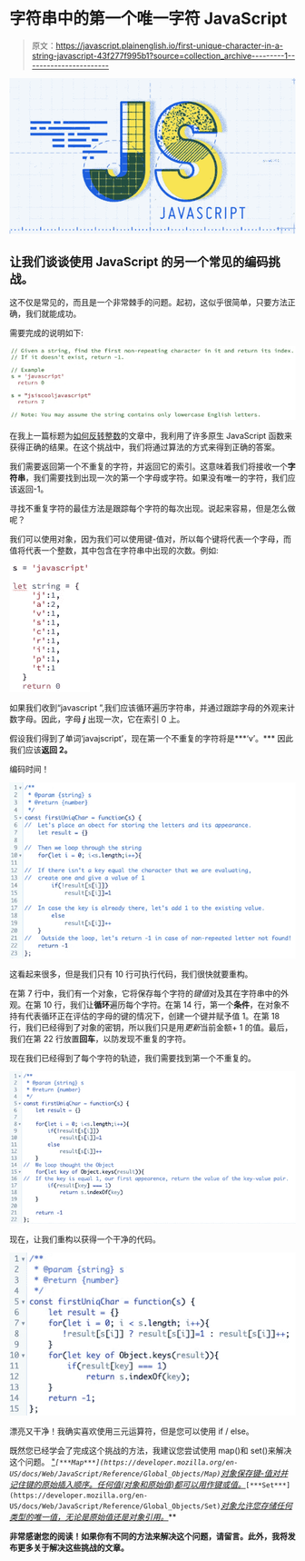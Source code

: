 # 字符串中的第一个唯一字符 JavaScript

> 原文：<https://javascript.plainenglish.io/first-unique-character-in-a-string-javascript-43f277f995b1?source=collection_archive---------1----------------------->

![](img/a0df9e723419107fd7865f095f2ff444.png)

## 让我们谈谈使用 JavaScript 的另一个常见的编码挑战。

这不仅是常见的，而且是一个非常棘手的问题。起初，这似乎很简单，只要方法正确，我们就能成功。

需要完成的说明如下:

![](img/d9554a8728bea36b433efb9f0f3bd9ac.png)

在我上一篇标题为[如何反转整数](https://medium.com/javascript-in-plain-english/reverse-integer-in-javascript-8ec48721ccfb)的文章中，我利用了许多原生 JavaScript 函数来获得正确的结果。在这个挑战中，我们将通过算法的方式来得到正确的答案。

我们需要返回第一个不重复的字符，并返回它的索引。这意味着我们将接收一个**字符串**，我们需要找到出现一次的第一个字母或字符。如果没有唯一的字符，我们应该返回-1。

寻找不重复字符的最佳方法是跟踪每个字符的每次出现。说起来容易，但是怎么做呢？

我们可以使用对象，因为我们可以使用键-值对，所以每个键将代表一个字母，而值将代表一个整数，其中包含在字符串中出现的次数。例如:

![](img/d809ba94cb7664809bd6549831a908de.png)

如果我们收到“javascript ”,我们应该循环遍历字符串，并通过跟踪字母的外观来计数字母。因此，字母 ***j*** 出现一次，它在索引 0 上。

假设我们得到了单词‘javajscript’，现在第一个不重复的字符将是***‘v’。*** 因此我们应该**返回 2。**

编码时间！

![](img/ab576e8ed4e784fcb2f3eefed06d0b2f.png)

这看起来很多，但是我们只有 10 行可执行代码，我们很快就要重构。

在第 7 行中，我们有一个对象，它将保存每个字符的*键值*对及其在字符串中的外观。在第 10 行，我们让**循环**遍历每个字符。在第 14 行，第一个**条件**，在对象不持有代表循环正在评估的字母的键的情况下，创建一个键并赋予值 1。在第 18 行，我们已经得到了对象的密钥，所以我们只是用*更新*当前金额+ 1 的值。最后，我们在第 22 行放置**回车**，以防发现不重复的字符。

现在我们已经得到了每个字符的轨迹，我们需要找到第一个不重复的。

![](img/62d31e220fe37dd03d7d1696a6613a90.png)

现在，让我们重构以获得一个干净的代码。

![](img/c308ad1cf4724ab1169f6d281d85746b.png)

漂亮又干净！我确实喜欢使用三元运算符，但是您可以使用 if / else。

既然您已经学会了完成这个挑战的方法，我建议您尝试使用 map()和 set()来解决这个问题。
["](https://developer.mozilla.org/en-US/docs/Web/JavaScript/Reference/Global_Objects/Map)*`[***Map***](https://developer.mozilla.org/en-US/docs/Web/JavaScript/Reference/Global_Objects/Map)`[*对象保存键-值对并记住键的原始插入顺序。任何值(对象和原始值)都可以用作键或值。*](https://developer.mozilla.org/en-US/docs/Web/JavaScript/Reference/Global_Objects/Map)[](https://developer.mozilla.org/en-US/docs/Web/JavaScript/Reference/Global_Objects/Set)*`[***Set***](https://developer.mozilla.org/en-US/docs/Web/JavaScript/Reference/Global_Objects/Set)`[*对象允许您存储任何类型的唯一值，无论是原始值还是对象引用。*](https://developer.mozilla.org/en-US/docs/Web/JavaScript/Reference/Global_Objects/Set)**

**非常感谢您的阅读！如果你有不同的方法来解决这个问题，请留言。此外，我将发布更多关于解决这些挑战的文章。**